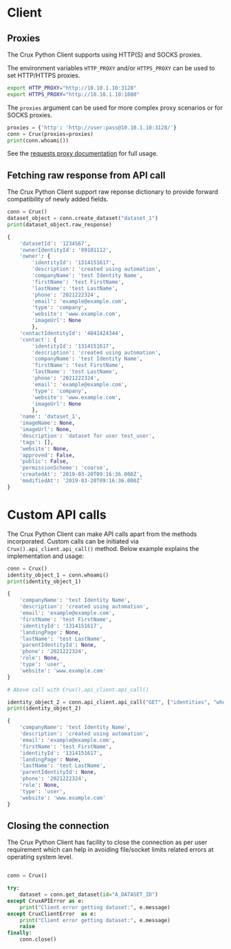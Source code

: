# Client

## Proxies

The Crux Python Client supports using HTTP(S) and SOCKS proxies.

The environment variables `HTTP_PROXY` and/or `HTTPS_PROXY` can be used to set HTTP/HTTPS proxies.

```bash
export HTTP_PROXY="http://10.10.1.10:3128"
export HTTPS_PROXY="http://10.10.1.10:1080"
```

The `proxies` argument can be used for more complex proxy scenarios or for SOCKS proxies.

```python
proxies = {'http': 'http://user:pass@10.10.1.10:3128/'}
conn = Crux(proxies=proxies)
print(conn.whoami())
```

See the [requests proxy documentation](http://docs.python-requests.org/en/master/user/advanced/#proxies) for full usage.

## Fetching raw response from API call

The Crux Python Client support raw reponse dictionary to provide forward compatibility of newly added fields.

```python
conn = Crux()
dataset_object = conn.create_dataset("dataset_1")
print(dataset_object.raw_response)

{
    'datasetId': '1234567',
    'ownerIdentityId': '89101112',
    'owner': {
        'identityId': '1314151617',
        'description': 'created using automation',
        'companyName': 'test Identity Name',
        'firstName': 'test FirstName',
        'lastName': 'test LastName',
        'phone': '2021222324',
        'email': 'example@example.com',
        'type': 'company',
        'website': 'www.example.com',
        'imageUrl': None
        },
    'contactIdentityId': '4041424344',
    'contact': {
        'identityId': '1314151617',
        'description': 'created using automation',
        'companyName': 'test Identity Name',
        'firstName': 'test FirstName',
        'lastName': 'test LastName',
        'phone': '2021222324',
        'email': 'example@example.com',
        'type': 'company',
        'website': 'www.example.com',
        'imageUrl': None
        },
    'name': 'dataset_1',
    'imageName': None,
    'imageUrl': None,
    'description': 'dataset for user test_user',
    'tags': [],
    'website': None,
    'approved': False,
    'public': False,
    'permissionScheme': 'coarse',
    'createdAt': '2019-03-20T09:16:36.000Z',
    'modifiedAt': '2019-03-20T09:16:36.000Z'
}
```

# Custom API calls

The Crux Python Client can make API calls apart from the methods incorporated. Custom calls can be initiated via `Crux().api_client.api_call()` method. Below example explains the implementation and usage:

```python
conn = Crux()
identity_object_1 = conn.whoami()
print(identity_object_1)

{
    'companyName': 'test Identity Name',
    'description': 'created using automation',
    'email': 'example@example.com',
    'firstName': 'test FirstName',
    'identityId': '1314151617',
    'landingPage': None,
    'lastName': 'test LastName',
    'parentIdentityId': None,
    'phone': '2021222324',
    'role': None,
    'type': 'user',
    'website': 'www.example.com'
}

# Above call with Crux().api_client.api_call()

identity_object_2 = conn.api_client.api_call("GET", ["identities", "whoami"], model=Identity)
print(identity_object_2)

{
    'companyName': 'test Identity Name',
    'description': 'created using automation',
    'email': 'example@example.com',
    'firstName': 'test FirstName',
    'identityId': '1314151617',
    'landingPage': None,
    'lastName': 'test LastName',
    'parentIdentityId': None,
    'phone': '2021222324',
    'role': None,
    'type': 'user',
    'website': 'www.example.com'
}
```

## Closing the connection

The Crux Python Client has facility to close the connection as per user requirement which can help in avoiding file/socket limits related errors at operating system level.

```python

conn = Crux()

try:
    dataset = conn.get_dataset(id="A_DATASET_ID")
except CruxAPIError as e:
    print("Client error getting dataset:", e.message)
except CruxClientError  as e:
    print("Client error getting dataset:", e.message)
    raise
finally:
    conn.close()
```
